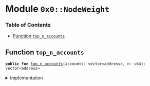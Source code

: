 
<a name="0x0_NodeWeight"></a>

# Module `0x0::NodeWeight`

### Table of Contents

-  [Function `top_n_accounts`](#0x0_NodeWeight_top_n_accounts)



<a name="0x0_NodeWeight_top_n_accounts"></a>

## Function `top_n_accounts`



<pre><code><b>public</b> <b>fun</b> <a href="#0x0_NodeWeight_top_n_accounts">top_n_accounts</a>(accounts: vector&lt;address&gt;, n: u64): vector&lt;address&gt;
</code></pre>



<details>
<summary>Implementation</summary>


<pre><code><b>public</b> <b>fun</b> <a href="#0x0_NodeWeight_top_n_accounts">top_n_accounts</a>(accounts: vector&lt;address&gt;, n: u64): vector&lt;address&gt; {

  <b>let</b> length = <a href="Vector.md#0x0_Vector_length">Vector::length</a>&lt;address&gt;(&accounts);

  //BASE CASE
  // If n is greater than or equal <b>to</b> accounts vector length - <b>return</b> the vector.
  <b>if</b>(length&lt;=n)
    <b>return</b> accounts;

  // Now we rank <b>to</b> find out top n accounts based on weights.
  //Weight - currently only considers the account balance.
  // TODO: <a href="stats.md#0x0_Stats">Stats</a> <b>module</b> results.

  // <a href="Vector.md#0x0_Vector">Vector</a> <b>to</b> store node_weights
  <b>let</b> weights = <a href="Vector.md#0x0_Vector_empty">Vector::empty</a>&lt;u64&gt;();
  <b>let</b> k = 0;
  <b>while</b> (k &lt; length) {
      <b>let</b> cur_address = <a href="Vector.md#0x0_Vector_borrow">Vector::borrow</a>&lt;address&gt;(&accounts, k);
      // Retrieve balance for the current account
      <b>let</b> balance = <a href="LibraAccount.md#0x0_LibraAccount_balance">LibraAccount::balance</a>&lt;<a href="LBR.md#0x0_LBR_T">LBR::T</a>&gt;({{*cur_address}});
      // Weight is just account balance for now.
      <a href="Vector.md#0x0_Vector_push_back">Vector::push_back</a>&lt;u64&gt;(&<b>mut</b> weights, balance);
      k = k + 1;
  };


  // Sorting the accounts vector based on value (weights).
  // Bubble sort algorithm
  <b>let</b> i = 0;
  <b>while</b> (i &lt; length){
    <b>let</b> j = 0;
    <b>while</b>(j &lt; length-i-1){
      <b>let</b> value_j = *(<a href="Vector.md#0x0_Vector_borrow">Vector::borrow</a>&lt;u64&gt;(&weights, j));
      <b>let</b> value_jp1 = *(<a href="Vector.md#0x0_Vector_borrow">Vector::borrow</a>&lt;u64&gt;(&weights, j+1));
      <b>if</b>(value_j &gt; value_jp1){
        <a href="Vector.md#0x0_Vector_swap">Vector::swap</a>&lt;u64&gt;(&<b>mut</b> weights, j, j+1);
        <a href="Vector.md#0x0_Vector_swap">Vector::swap</a>&lt;address&gt;(&<b>mut</b> accounts, j, j+1);
      };
      j = j + 1;
    };
    i = i + 1;
  };

  // Reverse <b>to</b> have sorted order - high <b>to</b> low.
  <a href="Vector.md#0x0_Vector_reverse">Vector::reverse</a>&lt;address&gt;(&<b>mut</b> accounts);
  <b>let</b> index = n;
  <b>while</b>(index &lt; length){
    <a href="Vector.md#0x0_Vector_pop_back">Vector::pop_back</a>&lt;address&gt;(&<b>mut</b> accounts);
    index = index + 1;
  };
  <b>return</b> accounts
}
</code></pre>



</details>
